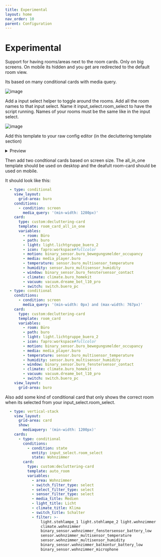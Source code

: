 ```yaml
---
title: Experimental
layout: home
nav_order: 10
parent: Configuration
---
```


# Experimental

Support for having rooms/areas next to the room cards. 
Only on big screens. On mobile its hidden and you get are redirected to the default room view.

Its based on many conditional cards with media query.

![image](https://github.com/xBourner/auto-dash/assets/64064679/ef5d5394-edfd-4587-9c69-7dfe5acc64d3)


Add a input select helper to toggle around the rooms. Add all the room names to that input select.
Name it input_select.room_select to have the script running. Names of your rooms must be the same like in the input select.

![image](https://github.com/xBourner/auto-dash/assets/64064679/80de82bc-c672-4ca9-9081-2846f80ac12c)

Add this template to your raw config editor (in the decluttering template section)

<details>
<summary>Preview</summary>

{% highlight ruby %}
{% raw %}
  room_card_all_in_one:
    default:
      - climate: climate.study
    card:
      type: custom:room-card
      card_mod:
        style: |
          ha-card {
            min-height:160px;
          }
          .card-header .title{
              --mdc-icon-size: 55px;
          }
          .card-header{
              margin-bottom: auto;
          } 
          .entity span {
              font-size: 1.125rem !important;
              line-height: 1.75rem !important; 
              font-weight: 600;
              font-family: "Open Sans", sans-serif !important;
          }  
          .entities-row .entity {
              margin-top:-10px;
              margin-right:5px !important;
          }
          .entity span:last-child {
              font-size: 0.875rem !important;
              line-height: 1.25rem !important;
              color: rgb(155, 155, 155);
              font-family: "Open Sans", sans-serif !important;
          } 
          .entities-row:nth-child(3) .entity:nth-child(1):after{
              content: " - ";
          }      
          .entities-row:nth-child(4) span:last-child:before {
              content: " (";
          } 
          .entities-row:nth-child(4) span:last-child:after {
              content: "°C)";
          }     
          .card-header .entities-info-row{
              padding: 0px !important;
              right: 5px !important;
              top: 1px !important;
              flex-flow: column !important;
          }   
          .entities-info-row .entity.icon-entity {
            margin-bottom: -20px;
          }    
      tap_action:
        action: call-service
        service: input_select.select_option
        target:
          entity_id: input_select.room_select
        service_data:
          option: '[[room]]'
      double_tap_action:
        action: call-service
        service: light.toggle
        data: {}
        target:
          entity_id: '[[light]]'
      title: null
      entity: null
      icon: '[[icon]]'
      show_icon: true
      info_entities:
        - entity: '[[light]]'
          show_icon: true
        - entity: '[[switch]]'
          show_icon: true
          icon: mdi:power-plug
          hide_if:
            conditions:
              - condition: equals
                entity: '[[switch]]'
                value: 'off'
        - entity: '[[motion]]'
          show_icon: true
          hide_if:
            conditions:
              - condition: equals
                entity: '[[motion]]'
                value: 'off'
        - entity: '[[vacuum]]'
          show_icon: true
          hide_if:
            conditions:
              - condition: equals
                entity: '[[vacuum]]'
                value: idle
              - condition: equals
                entity: '[[vacuum]]'
                value: docked
        - entity: '[[media]]'
          show_icon: true
          icon: mdi:speaker
          hide_if:
            conditions:
              - condition: equals
                entity: '[[media]]'
                value: idle
              - condition: equals
                entity: '[[media]]'
                value: paused
        - entity: '[[media_group]]'
          show_icon: true
          icon: mdi:speaker
          hide_if:
            conditions:
              - condition: equals
                entity: '[[media_group]]'
                value: 'off'
        - entity: '[[door]]'
          show_icon: true
          hide_if:
            conditions:
              - condition: equals
                entity: '[[door]]'
                value: 'off'
        - entity: '[[lock]]'
          show_icon: true
        - entity: '[[window]]'
          show_icon: true
          icon:
            state_on: mdi:window-open-variant
            state_off: mdi:window-closed-variant
      rows:
        - entities:
            - entity: sun.sun
              name: '[[room]]'
              show_icon: false
              show_name: true
              tap_action:
                action: none
        - entities:
            - entity: '[[temperature]]'
              show_name: false
              show_icon: false
              show_state: true
            - entity: '[[humidity]]'
              show_name: false
              show_icon: false
              show_state: true
        - entities:
            - entity: '[[climate]]'
              attribute: temperature
              show_icon: false
              show_name: false
              show_state: true
          hide_if:
            conditions:
              - condition: equals
                entity: '[[climate]]'
                attribute: hvac_action
                value: idle
              - condition: equals
                entity: '[[climate]]'
                attribute: hvac_action
                value: 'off'
{% endraw %}
{% endhighlight %}

</details>

Then add two condtional cards based on screen size.
The all_in_one template should be used on desktop and the deafult room-card should be used on mobile.

It should look like this:

```yaml
  - type: conditional
    view_layout:
      grid-area: buro
    conditions:
      - condition: screen
        media_query: '(min-width: 1280px)'
    card:
      type: custom:decluttering-card
      template: room_card_all_in_one
      variables:
        - room: Büro
        - path: buro
        - light: light.lichtgruppe_buero_2
        - icon: fapro:workspace#fullcolor
        - motion: binary_sensor.buro_bewegungsmelder_occupancy
        - media: media_player.buro
        - temperature: sensor.buro_multisensor_temperature
        - humidity: sensor.buro_multisensor_humidity
        - window: binary_sensor.buro_fenstersensor_contact
        - climate: climate.buro_homekit
        - vacuum: vacuum.dreame_bot_l10_pro
        - switch: switch.buero_pc
  - type: conditional
    conditions:
      - condition: screen
        media_query: '(min-width: 0px) and (max-width: 767px)'
    card:
      type: custom:decluttering-card
      template: room_card
      variables:
        - room: Büro
        - path: buro
        - light: light.lichtgruppe_buero_2
        - icon: fapro:workspace#fullcolor
        - motion: binary_sensor.buro_bewegungsmelder_occupancy
        - media: media_player.buro
        - temperature: sensor.buro_multisensor_temperature
        - humidity: sensor.buro_multisensor_humidity
        - window: binary_sensor.buro_fenstersensor_contact
        - climate: climate.buro_homekit
        - vacuum: vacuum.dreame_bot_l10_pro
        - switch: switch.buero_pc
    view_layout:
      grid-area: buro
```

Also add some kind of conditional card that only shows the correct room when its selected from your input_select.room_select.

```yaml
  - type: vertical-stack
    view_layout:
      grid-area: card
      show:
        mediaquery: '(min-width: 1200px)'
    cards:
      - type: conditional
        conditions:
          - condition: state
            entity: input_select.room_select
            state: Wohnzimmer
        card:
          type: custom:decluttering-card
          template: auto_room
          variables:
            - area: Wohnzimmer
            - switch_filter_type: select
            - select_filter_type: select
            - sensor_filter_type: select
            - media_title: Medien
            - light_title: Licht
            - climate_title: Klima
            - switch_title: Schalter
            - filter: >-
                light.stehlampe_1 light.stehlampe_2 light.wohnzimmer
                climate.wohnzimmer
                binary_sensor.wohnzimmer_fenstersensor_battery_low
                sensor.wohnzimmer_multisensor_temperature
                sensor.wohnzimmer_multisensor_humidity
                binary_sensor.wohnzimmer_balkontur_battery_low
                binary_sensor.wohnzimmer_microphone
```
